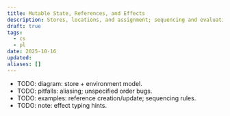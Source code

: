 ```yaml
---
title: Mutable State, References, and Effects
description: Stores, locations, and assignment; sequencing and evaluation order.
draft: true
tags:
  - cs
  - pl
date: 2025-10-16
updated:
aliases: []
---
```

- TODO: diagram: store + environment model.
- TODO: pitfalls: aliasing; unspecified order bugs.
- TODO: examples: reference creation/update; sequencing rules.
- TODO: note: effect typing hints.
